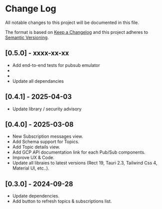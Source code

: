 # Change Log

All notable changes to this project will be documented in this file.

The format is based on [Keep a Changelog](http://keepachangelog.com/)
and this project adheres to [Semantic Versioning](http://semver.org/).


## [0.5.0] - xxxx-xx-xx

 - Add end-to-end tests for pubsub emulator
 - 
 - 
 - Update all dependancies 

## [0.4.1] - 2025-04-03

 - Update library / security advisory

## [0.4.0] - 2025-03-08

- New Subscription messages view.
- Add Schema support for Topics.
- Add Topic details view.
- Add GCP API documentation link for each Pub/Sub components.
- Improve UX & Code.
- Update all libraies to latest versions (Rect 19, Tauri 2.3, Tailwind Css 4, Material UI, etc..).

## [0.3.0] - 2024-09-28

- Update dependencies.
- Add button to refresh topics & subscriptions list.
